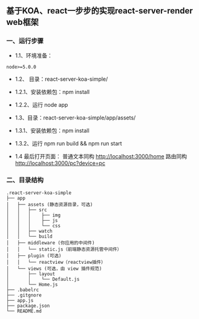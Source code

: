 ## 基于KOA、react一步步的实现react-server-render web框架

### 一、运行步骤

- 1.1、环境准备：
```
node>=5.0.0
```

* 1.2、 目录：react-server-koa-simple/
 * 1.2.1、安装依赖包：npm install
 * 1.2.2、运行 node app

* 1.3、目录：react-server-koa-simple/app/assets/
 * 1.3.1、安装依赖包：npm install
 * 1.3.2、运行 npm run build && npm run start


* 1.4 最后打开页面：
普通文本同构
[http://localhost:3000/home](http://localhost:3000/home)
路由同构
[http://localhost:3000/pc?device=pc](http://localhost:3000/pc?device=pc)

### 二、目录结构
```
.react-server-koa-simple
├── app
│   ├── assets (静态资源目录，可选)
│   │   ├── src
│   │   │    ├── img
│   │   │    ├── js
│   │   │    └── css
│   │   ├── watch
│   │   └── build
│   ├── middleware (你应用的中间件)
│   │   └── static.js（前端静态资源托管中间件）
│   ├── plugin (可选)
│   │   └── reactview（reactview插件）
│   └── views (可选，由 view 插件规范)
│       ├── layout
│       │    └── Default.js
│       └── Home.js
├── .babelrc
├── .gitgnore
├── app.js
├── package.json
└── README.md
```
